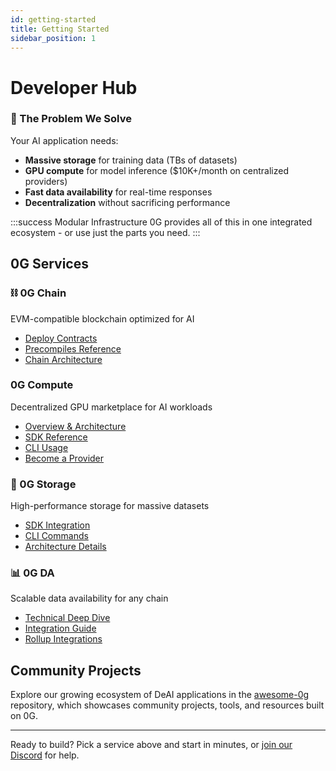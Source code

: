 ```yaml
---
id: getting-started
title: Getting Started
sidebar_position: 1
---
```


# Developer Hub

### 🚀 The Problem We Solve
Your AI application needs:
- **Massive storage** for training data (TBs of datasets)
- **GPU compute** for model inference ($10K+/month on centralized providers)
- **Fast data availability** for real-time responses
- **Decentralization** without sacrificing performance

:::success Modular Infrastructure
0G provides all of this in one integrated ecosystem - or use just the parts you need.
:::

## 0G Services

### ⛓️ 0G Chain
EVM-compatible blockchain optimized for AI
- [Deploy Contracts](/developer-hub/building-on-0g/contracts-on-0g/deploy-contracts)
- [Precompiles Reference](/developer-hub/building-on-0g/contracts-on-0g/precompiles/precompiles-overview)
- [Chain Architecture](/concepts/chain)

### 0G Compute
Decentralized GPU marketplace for AI workloads
- [Overview & Architecture](/developer-hub/building-on-0g/compute-network/overview)
- [SDK Reference](/developer-hub/building-on-0g/compute-network/sdk)
- [CLI Usage](/developer-hub/building-on-0g/compute-network/cli)
- [Become a Provider](/developer-hub/building-on-0g/compute-network/inference-provider)

### 💾 0G Storage
High-performance storage for massive datasets
- [SDK Integration](/developer-hub/building-on-0g/storage/sdk)
- [CLI Commands](/developer-hub/building-on-0g/storage/storage-cli)
- [Architecture Details](/concepts/storage)

### 📊 0G DA
Scalable data availability for any chain
- [Technical Deep Dive](/developer-hub/building-on-0g/da-deep-dive)
- [Integration Guide](/developer-hub/building-on-0g/da-integration)
- [Rollup Integrations](/developer-hub/building-on-0g/rollups-and-appchains/op-stack-on-0g-da)


## Community Projects
Explore our growing ecosystem of DeAI applications in the [awesome-0g](https://github.com/0gfoundation/awesome-0g) repository, which showcases community projects, tools, and resources built on 0G.

---

Ready to build? Pick a service above and start in minutes, or [join our Discord](https://discord.gg/0gLabs) for help.